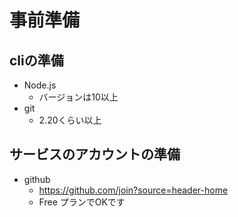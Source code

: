 # 事前準備

## cliの準備

- Node.js
  - バージョンは10以上
- git
  - 2.20くらい以上

## サービスのアカウントの準備

- github
  - https://github.com/join?source=header-home
  - Free プランでOKです